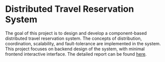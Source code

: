 # Distributed Travel Reservation System

The goal of this project is to design and develop a component-based distributed travel reservation system.
The concepts of distribution, coordination, scalability, and fault-tolerance are implemented in the system.
This project focuses on backend design of the system, with minimal frontend interactive interface.
The detailed report can be found [here](https://frankzhang427.github.io/pdf/distributed.pdf).
